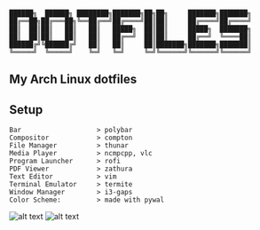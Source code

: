 ```

██████╗  ██████╗ ████████╗███████╗██╗██╗     ███████╗███████╗
██╔══██╗██╔═══██╗╚══██╔══╝██╔════╝██║██║     ██╔════╝██╔════╝
██║  ██║██║   ██║   ██║   █████╗  ██║██║     █████╗  ███████╗
██║  ██║██║   ██║   ██║   ██╔══╝  ██║██║     ██╔══╝  ╚════██║
██████╔╝╚██████╔╝   ██║   ██║     ██║███████╗███████╗███████║
╚═════╝  ╚═════╝    ╚═╝   ╚═╝     ╚═╝╚══════╝╚══════╝╚══════╝

```


## My Arch Linux dotfiles

Setup
-----
```
Bar                   > polybar
Compositor            > compton
File Manager          > thunar
Media Player          > ncmpcpp, vlc
Program Launcher      > rofi
PDF Viewer            > zathura
Text Editor           > vim
Terminal Emulator     > termite
Window Manager        > i3-gaps
Color Scheme:         > made with pywal
```

![alt text](https://imgur.com/vjBOiVZ.png)
![alt text](https://imgur.com/OZNLSTS.png)
